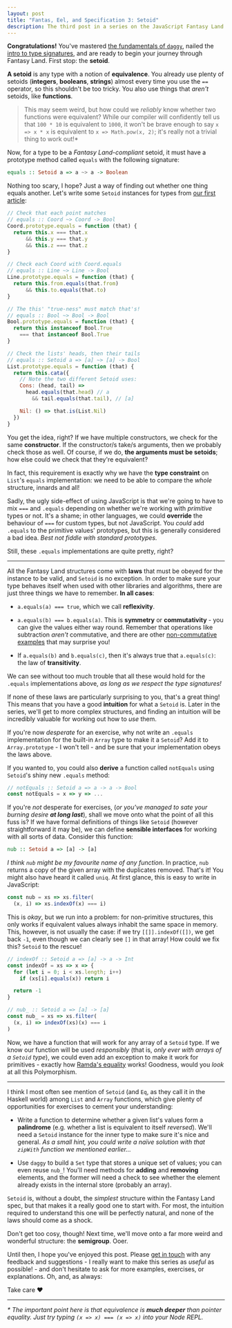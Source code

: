 ```yaml
---
layout: post
title: "Fantas, Eel, and Specification 3: Setoid"
description: The third post in a series on the JavaScript Fantasy Land specification.
---
```


**Congratulations!** You've mastered [the fundamentals of `daggy`](/2017/03/03/fantas-eel-and-specification/), nailed the [intro to type signatures](/2017/03/08/fantas-eel-and-specification-2/), and are ready to begin your journey through Fantasy Land. First stop: the **setoid**.

**A setoid** is any type with a notion of **equivalence**. You already use plenty of setoids (**integers**, **booleans**, **strings**) almost every time you use the `==` operator, so this shouldn't be too tricky. You also use things that _aren't_ setoids, like **functions**.

> This may seem weird, but how could we _reliably_ know whether two functions were equivalent? While our compiler will confidently tell us that `100 * 10` is equivalent to `1000`, it won't be brave enough to say `x => x * x` is equivalent to `x => Math.pow(x, 2)`; it's really not a trivial thing to work out!*

Now, for a type to be a _Fantasy Land-compliant_ setoid, it must have a prototype method called `equals` with the following signature:

```haskell
equals :: Setoid a => a ~> a -> Boolean
```

Nothing too scary, I hope? Just a way of finding out whether one thing equals another. Let's write some `Setoid` instances for types from [our first article](/2017/03/03/fantas-eel-and-specification/):

```javascript
// Check that each point matches
// equals :: Coord ~> Coord -> Bool
Coord.prototype.equals = function (that) {
  return this.x === that.x
      && this.y === that.y
      && this.z === that.z
}

// Check each Coord with Coord.equals
// equals :: Line ~> Line -> Bool
Line.prototype.equals = function (that) {
  return this.from.equals(that.from)
      && this.to.equals(that.to)
}

// The this' "true-ness" must match that's!
// equals :: Bool ~> Bool -> Bool
Bool.prototype.equals = function (that) {
  return this instanceof Bool.True
    === that instanceof Bool.True
}

// Check the lists' heads, then their tails
// equals :: Setoid a => [a] ~> [a] -> Bool
List.prototype.equals = function (that) {
  return this.cata({
    // Note the two different Setoid uses:
    Cons: (head, tail) =>
      head.equals(that.head) // a
        && tail.equals(that.tail), // [a]

    Nil: () => that.is(List.Nil)
  })
}
```

You get the idea, right? If we have multiple constructors, we check for the same **constructor**. If the constructor/s take/s arguments, then we probably check those as well. Of course, if we do, **the arguments must be setoids**; how else could we check that they're equivalent?

In fact, this requirement is exactly why we have the **type constraint** on `List`'s `equals` implementation: we need to be able to compare the _whole_ structure, innards and all!

Sadly, the ugly side-effect of using JavaScript is that we're going to have to mix `===` and `.equals` depending on whether we're working with _primitive_ types or not. It's a shame; in other languages, we could **override** the behaviour of `===` for custom types, but not JavaScript. You _could_ add `.equals` to the primitive values' prototypes, but this is generally considered a bad idea. _Best not fiddle with standard prototypes._

Still, these `.equals` implementations are quite pretty, right?

---

All the Fantasy Land structures come with **laws** that must be obeyed for the instance to be valid, and `Setoid` is no exception. In order to make sure your type behaves itself when used with other libraries and algorithms, there are just three things we have to remember. **In all cases**:

- `a.equals(a) === true`, which we call **reflexivity**.

- `a.equals(b) === b.equals(a)`. This is **symmetry** or **commutativity** - you can give the values either way round. Remember that operations like subtraction _aren't_ commutative, and there are other [non-commutative examples](https://www.quora.com/Is-floating-point-addition-commutative-and-associative) that may surprise you!

- If `a.equals(b)` and `b.equals(c)`, then it's always true that `a.equals(c)`: the law of **transitivity**.

We can see without too much trouble that all these would hold for the `.equals` implementations above, _as long as we respect the type signatures!_

If none of these laws are particularly surprising to you, that's a great thing! This means that you have a good **intuition** for what a `Setoid` is. Later in the series, we'll get to more complex structures, and finding an intuition will be incredibly valuable for working out how to _use_ them.

If you're now _desperate_ for an exercise, why not write an `.equals` implementation for the built-in `Array` type to make it a `Setoid`? Add it to `Array.prototype` - I won't tell - and be sure that your implementation obeys the laws above.

If you wanted to, you could also **derive** a function called `notEquals` using `Setoid`'s shiny new `.equals` method:

```javascript
// notEquals :: Setoid a => a -> a -> Bool
const notEquals = x => y => ...
```

If you're _not_ desperate for exercises, (_or you've managed to sate your burning desire **at long last**_), shall we move onto what the point of all this fuss is? If we have formal definitions of things like `Setoid` (however straightforward it may be), we can define **sensible interfaces** for working with all sorts of data. Consider this function:

```haskell
nub :: Setoid a => [a] -> [a]
```

_I think `nub` might be my favourite name of any function_. In practice, `nub` returns a copy of the given array with the duplicates removed. That's it! You might also have heard it called `uniq`. At first glance, this is easy to write in JavaScript:

```javascript
const nub = xs => xs.filter(
  (x, i) => xs.indexOf(x) === i)
```

This is _okay_, but we run into a problem: for non-primitive structures, this only works if equivalent values always inhabit the same space in memory. This, however, is not usually the case: if we try `[[]].indexOf([])`, we get back `-1`, even though we can clearly see `[]` in that array! How could we fix this? `Setoid` to the rescue!

```javascript
// indexOf :: Setoid a => [a] -> a -> Int
const indexOf = xs => x => {
  for (let i = 0; i < xs.length; i++)
    if (xs[i].equals(x)) return i

  return -1
}

// nub_ :: Setoid a => [a] -> [a]
const nub_ = xs => xs.filter(
  (x, i) => indexOf(xs)(x) === i
)
```

Now, we have a function that will work for any array of a `Setoid` type. If we know our function will be used _responsibly_ (that is, _only ever with arrays of a `Setoid` type_), we could even add an exception to make it work for primitives - exactly how [Ramda's equality](https://github.com/ramda/ramda/blob/v0.23.0/src/internal/_equals.js#L22) works! Goodness, would you _look_ at all this Polymorphism.

---

I think I most often see mention of `Setoid` (and `Eq`, as they call it in the Haskell world) among `List` and `Array` functions, which give plenty of opportunities for exercises to cement your understanding:

- Write a function to determine whether a given list's values form a **palindrome** (e.g. whether a list is equivalent to itself _reversed_). We'll need a `Setoid` instance for the inner type to make sure it's nice and general. _As a small hint, you could write a naïve solution with that `zipWith` function we mentioned earlier..._

- Use `daggy` to build a `Set` type that stores a unique set of values; you can even reuse `nub_`! You'll need methods for **adding** and **removing** elements, and the former will need a check to see whether the element already exists in the internal store (probably an array).

`Setoid` is, without a doubt, the _simplest_ structure within the Fantasy Land spec, but that makes it a really good one to start with. For most, the intuition required to understand this one will be perfectly natural, and none of the laws should come as a shock.

Don't get too cosy, though! Next time, we'll move onto a far more weird and wonderful structure: the **semigroup**. Ooer.

Until then, I hope you've enjoyed this post. Please [get in touch](https://twitter.com/am_i_tom) with any feedback and suggestions - I really want to make this series as _useful_ as possible! - and don't hesitate to ask for more examples, exercises, or explanations. Oh, and, as always:

Take care &hearts;

---

_* The important point here is that equivalence is **much deeper** than pointer equality. Just try typing `(x => x) === (x => x)` into your Node REPL._
